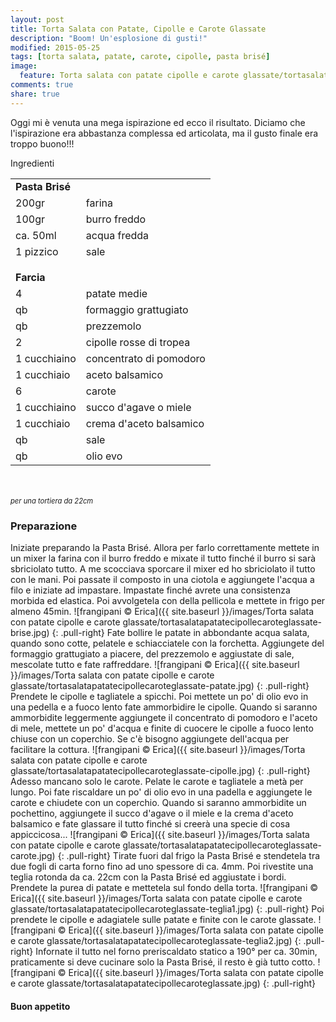 ```yaml
---
layout: post
title: Torta Salata con Patate, Cipolle e Carote Glassate
description: "Boom! Un'esplosione di gusti!"
modified: 2015-05-25
tags: [torta salata, patate, carote, cipolle, pasta brisé]
image:
  feature: Torta salata con patate cipolle e carote glassate/tortasalatapatatecipollecaroteglassate-header.jpg
comments: true
share: true
---
```


Oggi mi è venuta una mega ispirazione ed ecco il risultato. Diciamo che l'ispirazione era abbastanza complessa ed articolata, ma il gusto finale era troppo buono!!!


<div class="ingredients">
  <div class="ingredients-title">Ingredienti</div>
  <table>
    <tbody>
      <tr>
        <td colspan="2"><b>Pasta Brisé</b></td>
      </tr>
      <tr>
        <td>200gr</td>
        <td>farina</td>
      </tr>
      <tr>
        <td>100gr</td>
        <td>burro freddo</td>
      </tr>
      <tr>
        <td>ca. 50ml</td>
        <td>acqua fredda</td>
      </tr>
      <tr>
        <td>1 pizzico</td>
        <td>sale</td>
      </tr>
      <tr style="height: 15px;"></tr>
      <tr>          
        <td colspan="2"><b>Farcia</b></td>
      </tr>
      <tr>
        <td>4</td>
        <td>patate medie</td>
      </tr>
      <tr>
        <td>qb</td>
        <td>formaggio grattugiato</td>
      </tr>
      <tr>
        <td>qb</td>
        <td>prezzemolo</td>
      </tr>
      <tr>
        <td>2</td>
        <td>cipolle rosse di tropea</td>
      </tr>
      <tr>
        <td>1 cucchiaino</td>
        <td>concentrato di pomodoro</td>
      </tr>
      <tr>
        <td>1 cucchiaio</td>
        <td>aceto balsamico</td>
      </tr>
      <tr>
        <td>6</td>
        <td>carote</td>
      </tr>
      <tr>
        <td>1 cucchiaino</td>
        <td>succo d'agave o miele</td>
      </tr>
      <tr>
        <td>1 cucchiaio</td>
        <td>crema d'aceto balsamico</td>
      </tr>
      <tr>
        <td>qb</td>
        <td>sale</td>
      </tr>
      <tr>
        <td>qb</td>
        <td>olio evo</td>
      </tr>
    </tbody>
  </table>
  <br></br>
  <i class="pull-right" style="font-size: 80%;">per una tortiera da 22cm</i>
</div>


<h3>
  <font color="grey">
    <i class="icon-cogs"></i>
  </font> Preparazione
</h3>

Iniziate preparando la Pasta Brisé. Allora per farlo correttamente mettete in un mixer la farina con il burro freddo e mixate il tutto finché il burro si sarà sbriciolato tutto. A me scocciava sporcare il mixer ed ho sbriciolato il tutto con le mani. Poi passate il composto in una ciotola e aggiungete l'acqua a filo e iniziate ad impastare. Impastate finché avrete una consistenza morbida ed elastica. Poi avvolgetela con della pellicola e mettete in frigo per almeno 45min.
![frangipani © Erica]({{ site.baseurl }}/images/Torta salata con patate cipolle e carote glassate/tortasalatapatatecipollecaroteglassate-brise.jpg)
{: .pull-right}
Fate bollire le patate in abbondante acqua salata, quando sono cotte, pelatele e schiacciatele con la forchetta. Aggiungete del formaggio grattugiato a piacere, del prezzemolo e aggiustate di sale, mescolate tutto e fate raffreddare.
![frangipani © Erica]({{ site.baseurl }}/images/Torta salata con patate cipolle e carote glassate/tortasalatapatatecipollecaroteglassate-patate.jpg)
{: .pull-right}
Prendete le cipolle e tagliatele a spicchi. Poi mettete un po' di olio evo in una pedella e a fuoco lento fate ammorbidire le cipolle. Quando si saranno ammorbidite leggermente aggiungete il concentrato di pomodoro e l'aceto di mele, mettete un po' d'acqua e finite di cuocere le cipolle a fuoco lento chiuse con un coperchio. Se c'è bisogno aggiungete dell'acqua per facilitare la cottura.
![frangipani © Erica]({{ site.baseurl }}/images/Torta salata con patate cipolle e carote glassate/tortasalatapatatecipollecaroteglassate-cipolle.jpg)
{: .pull-right}
Adesso mancano solo le carote. Pelate le carote e tagliatele a metà per lungo. Poi fate riscaldare un po' di olio evo in una padella e aggiungete le carote e chiudete con un coperchio. Quando si saranno ammorbidite un pochettino, aggiungete il succo d'agave o il miele e la crema d'aceto balsamico e fate glassare il tutto finché si creerà una specie di cosa appiccicosa...
![frangipani © Erica]({{ site.baseurl }}/images/Torta salata con patate cipolle e carote glassate/tortasalatapatatecipollecaroteglassate-carote.jpg)
{: .pull-right}
Tirate fuori dal frigo la Pasta Brisé e stendetela tra due fogli di carta forno fino ad uno spessore di ca. 4mm. Poi rivestite una teglia rotonda da ca. 22cm con la Pasta Brisé ed aggiustate i bordi. Prendete la purea di patate e mettetela sul fondo della torta.
![frangipani © Erica]({{ site.baseurl }}/images/Torta salata con patate cipolle e carote glassate/tortasalatapatatecipollecaroteglassate-teglia1.jpg)
{: .pull-right}
Poi prendete le cipolle e adagiatele sulle patate e finite con le carote glassate.
![frangipani © Erica]({{ site.baseurl }}/images/Torta salata con patate cipolle e carote glassate/tortasalatapatatecipollecaroteglassate-teglia2.jpg)
{: .pull-right}
Infornate il tutto nel forno preriscaldato statico a 190° per ca. 30min, praticamente si deve cucinare solo la Pasta Brisé, il resto è già tutto cotto.
![frangipani © Erica]({{ site.baseurl }}/images/Torta salata con patate cipolle e carote glassate/tortasalatapatatecipollecaroteglassate.jpg)
{: .pull-right}


<h4>Buon appetito
  <font color="red">
    <i class="icon-smile"></i>
  </font>
</h4>
